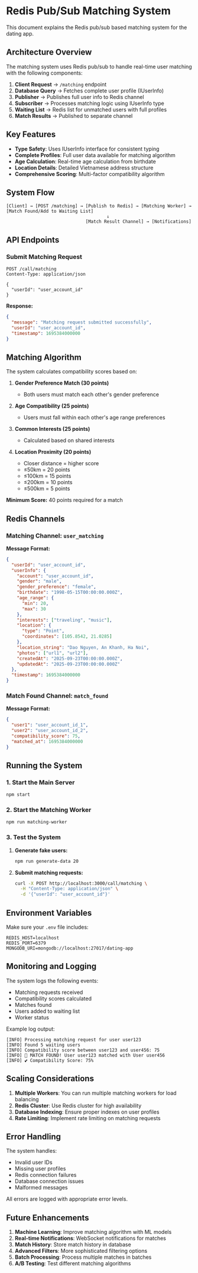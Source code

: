 # Redis Pub/Sub Matching System

This document explains the Redis pub/sub based matching system for the dating app.

## Architecture Overview

The matching system uses Redis pub/sub to handle real-time user matching with the following components:

1. **Client Request** → `/matching` endpoint
2. **Database Query** → Fetches complete user profile (IUserInfo)
3. **Publisher** → Publishes full user info to Redis channel
4. **Subscriber** → Processes matching logic using IUserInfo type
5. **Waiting List** → Redis list for unmatched users with full profiles
6. **Match Results** → Published to separate channel

## Key Features

- **Type Safety**: Uses IUserInfo interface for consistent typing
- **Complete Profiles**: Full user data available for matching algorithm
- **Age Calculation**: Real-time age calculation from birthdate
- **Location Details**: Detailed Vietnamese address structure
- **Comprehensive Scoring**: Multi-factor compatibility algorithm

## System Flow

```
[Client] → [POST /matching] → [Publish to Redis] → [Matching Worker] → [Match Found/Add to Waiting List]
                                      ↓
                              [Match Result Channel] → [Notifications]
```

## API Endpoints

### Submit Matching Request
```http
POST /call/matching
Content-Type: application/json

{
  "userId": "user_account_id"
}
```

**Response:**
```json
{
  "message": "Matching request submitted successfully",
  "userId": "user_account_id",
  "timestamp": 1695384000000
}
```

## Matching Algorithm

The system calculates compatibility scores based on:

1. **Gender Preference Match (30 points)**
   - Both users must match each other's gender preference

2. **Age Compatibility (25 points)**
   - Users must fall within each other's age range preferences

3. **Common Interests (25 points)**
   - Calculated based on shared interests

4. **Location Proximity (20 points)**
   - Closer distance = higher score
   - ≤50km = 20 points
   - ≤100km = 15 points
   - ≤200km = 10 points
   - ≤500km = 5 points

**Minimum Score:** 40 points required for a match

## Redis Channels

### Matching Channel: `user_matching`
**Message Format:**
```json
{
  "userId": "user_account_id",
  "userInfo": {
    "account": "user_account_id",
    "gender": "male",
    "gender_preference": "female",
    "birthdate": "1998-05-15T00:00:00.000Z",
    "age_range": {
      "min": 20,
      "max": 30
    },
    "interests": ["traveling", "music"],
    "location": {
      "type": "Point",
      "coordinates": [105.8542, 21.0285]
    },
    "location_string": "Dao Nguyen, An Khanh, Ha Noi",
    "photos": ["url1", "url2"],
    "createdAt": "2025-09-23T00:00:00.000Z",
    "updatedAt": "2025-09-23T00:00:00.000Z"
  },
  "timestamp": 1695384000000
}
```

### Match Found Channel: `match_found`
**Message Format:**
```json
{
  "user1": "user_account_id_1",
  "user2": "user_account_id_2",
  "compatibility_score": 75,
  "matched_at": 1695384000000
}
```

## Running the System

### 1. Start the Main Server
```bash
npm start
```

### 2. Start the Matching Worker
```bash
npm run matching-worker
```

### 3. Test the System

1. **Generate fake users:**
   ```bash
   npm run generate-data 20
   ```

2. **Submit matching requests:**
   ```bash
   curl -X POST http://localhost:3000/call/matching \
     -H "Content-Type: application/json" \
     -d '{"userId": "user_account_id"}'
   ```

## Environment Variables

Make sure your `.env` file includes:
```
REDIS_HOST=localhost
REDIS_PORT=6379
MONGODB_URI=mongodb://localhost:27017/dating-app
```

## Monitoring and Logging

The system logs the following events:
- Matching requests received
- Compatibility scores calculated
- Matches found
- Users added to waiting list
- Worker status

Example log output:
```
[INFO] Processing matching request for user user123
[INFO] Found 5 waiting users
[INFO] Compatibility score between user123 and user456: 75
[INFO] 🎉 MATCH FOUND! User user123 matched with User user456
[INFO] 💕 Compatibility Score: 75%
```

## Scaling Considerations

1. **Multiple Workers**: You can run multiple matching workers for load balancing
2. **Redis Cluster**: Use Redis cluster for high availability
3. **Database Indexing**: Ensure proper indexes on user profiles
4. **Rate Limiting**: Implement rate limiting on matching requests

## Error Handling

The system handles:
- Invalid user IDs
- Missing user profiles
- Redis connection failures
- Database connection issues
- Malformed messages

All errors are logged with appropriate error levels.

## Future Enhancements

1. **Machine Learning**: Improve matching algorithm with ML models
2. **Real-time Notifications**: WebSocket notifications for matches
3. **Match History**: Store match history in database
4. **Advanced Filters**: More sophisticated filtering options
5. **Batch Processing**: Process multiple matches in batches
6. **A/B Testing**: Test different matching algorithms

